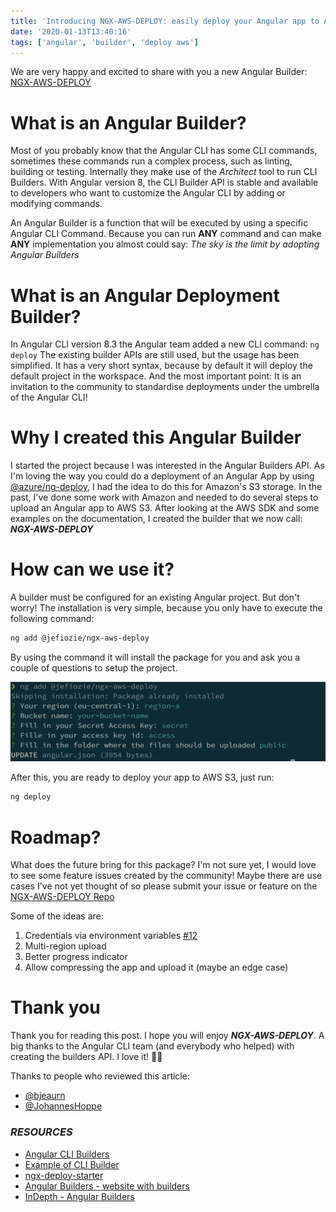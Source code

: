 ```yaml
---
title: 'Introducing NGX-AWS-DEPLOY: easily deploy your Angular app to AWS S3 from the Angular CLI'
date: '2020-01-13T13:40:16'
tags: ['angular', 'builder', 'deploy aws']
---
```


We are very happy and excited to share with you a new Angular Builder: [NGX-AWS-DEPLOY](https://www.npmjs.com/package/@jefiozie/ngx-aws-deploy)

# What is an Angular Builder?

Most of you probably know that the Angular CLI has some CLI commands, sometimes these commands run a complex process, such as linting, building or testing. Internally they make use of the _Architect_ tool to run CLI Builders. With Angular version 8, the CLI Builder API is stable and available to developers who want to customize the Angular CLI by adding or modifying commands.

An Angular Builder is a function that will be executed by using a specific Angular CLI Command. Because you can run **ANY** command and can make **ANY** implementation you almost could say: _The sky is the limit by adopting Angular Builders_


# What is an Angular Deployment Builder?

In Angular CLI version 8.3 the Angular team added a new CLI command: `ng deploy`
The existing builder APIs are still used, but the usage has been simplified.
It has a very short syntax, because by default it will deploy the default project in the workspace.
And the most important point: It is an invitation to the community to standardise deployments under the umbrella of the Angular CLI!

# Why I created this Angular Builder

I started the project because I was interested in the Angular Builders API. As I'm loving the way you could do a deployment of an Angular App by using [@azure/ng-deploy](http://github.com/Azure/ng-deploy-azure), I had the idea to do this for Amazon's S3 storage. In the past, I've done some work with Amazon and needed to do several steps to upload an Angular app to AWS S3. After looking at the AWS SDK and some examples on the documentation, I created the builder that we now call: ***NGX-AWS-DEPLOY***

# How can we use it?

A builder must be configured for an existing Angular project. But don't worry! The installation is very simple, because you only have to execute the following command:

```bash
ng add @jefiozie/ngx-aws-deploy
```

By using the command it will install the package for you and ask you a couple of questions to setup the project.

![Questions](questions.png)

After this, you are ready to deploy your app to AWS S3, just run:

```bash
ng deploy
```

# Roadmap?

What does the future bring for this package? I'm not sure yet, I would love to see some feature issues created by the community! Maybe there are use cases I've not yet thought of so please submit your issue or feature on the [NGX-AWS-DEPLOY Repo](https://github.com/Jefiozie/ngx-aws-deploy) 

Some of the ideas are: 

1. Credentials via environment variables [#12](https://github.com/Jefiozie/ngx-aws-deploy/issues/12)
2. Multi-region upload
3. Better progress indicator
4. Allow compressing the app and upload it (maybe an edge case)

# Thank you

Thank you for reading this post. I hope you will enjoy ***NGX-AWS-DEPLOY***. A big thanks to the Angular CLI team (and everybody who helped) with creating the builders API. I love it! 👍🏻

Thanks to people who reviewed this article:

* [@bjeaurn](https://twitter.com/bjeaurn)
* [@JohannesHoppe](https://twitter.com/JohannesHoppe)



### _RESOURCES_

- [Angular CLI Builders](https://angular.io/guide/cli-builder)
- [Example of CLI Builder](https://github.com/mgechev/cli-builders-demo)
- [ngx-deploy-starter](https://github.com/angular-schule/ngx-deploy-starter)
- [Angular Builders - website with builders](https://angular-builders.dev)
- [InDepth - Angular Builders](https://medium.com/angular-in-depth/angular-cli-builder-26f0981fb7f3)
